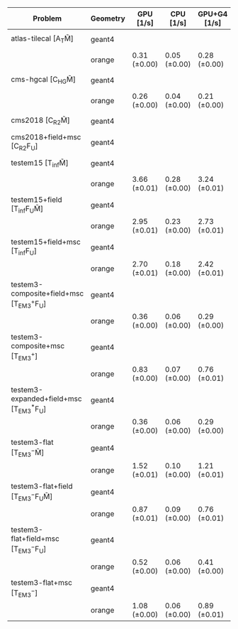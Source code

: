 | Problem                                                        | Geometry |    GPU [1/s] |    CPU [1/s] | GPU+G4 [1/s] | CPU+G4 [1/s] |     G4 [1/s] |
| -------------------------------------------------------------- | -------- | ------------ | ------------ | ------------ | ------------ | ------------ |
| atlas-tilecal [A$_\mathrm{T}$M̃]                               | geant4   |              |              |              |              | 0.08 (±0.00) |
|                                                                | orange   | 0.31 (±0.00) | 0.05 (±0.00) | 0.28 (±0.00) | 0.05 (±0.00) |              |
| cms-hgcal [C$_\mathrm{HG}$M̃]                                  | geant4   |              |              |              |              | 0.03 (±0.00) |
|                                                                | orange   | 0.26 (±0.00) | 0.04 (±0.00) | 0.21 (±0.00) | 0.04 (±0.00) |              |
| cms2018 [C$_\mathrm{R2}$M̃]                                    | geant4   |              |              |              |              | 0.09 (±0.00) |
| cms2018+field+msc [C$_\mathrm{R2}$F$_\mathrm{U}$]              | geant4   |              |              |              |              | 0.04 (±0.00) |
| testem15 [T$_\mathrm{inf}$M̃]                                  | geant4   |              |              |              |              | 0.20 (±0.00) |
|                                                                | orange   | 3.66 (±0.01) | 0.28 (±0.00) | 3.24 (±0.01) | 0.28 (±0.00) |              |
| testem15+field [T$_\mathrm{inf}$F$_\mathrm{U}$M̃]              | geant4   |              |              |              |              | 0.15 (±0.00) |
|                                                                | orange   | 2.95 (±0.01) | 0.23 (±0.00) | 2.73 (±0.01) | 0.23 (±0.00) |              |
| testem15+field+msc [T$_\mathrm{inf}$F$_\mathrm{U}$]            | geant4   |              |              |              |              | 0.13 (±0.00) |
|                                                                | orange   | 2.70 (±0.01) | 0.18 (±0.00) | 2.42 (±0.01) | 0.18 (±0.00) |              |
| testem3-composite+field+msc [T$_\mathrm{EM3}^+$F$_\mathrm{U}$] | geant4   |              |              |              |              | 0.05 (±0.00) |
|                                                                | orange   | 0.36 (±0.00) | 0.06 (±0.00) | 0.29 (±0.00) | 0.06 (±0.00) |              |
| testem3-composite+msc [T$_\mathrm{EM3}^+$]                     | geant4   |              |              |              |              | 0.05 (±0.00) |
|                                                                | orange   | 0.83 (±0.00) | 0.07 (±0.00) | 0.76 (±0.01) | 0.07 (±0.00) |              |
| testem3-expanded+field+msc [T$_\mathrm{EM3}^*$F$_\mathrm{U}$]  | geant4   |              |              |              |              | 0.05 (±0.00) |
|                                                                | orange   | 0.36 (±0.00) | 0.06 (±0.00) | 0.29 (±0.00) | 0.06 (±0.00) |              |
| testem3-flat [T$_\mathrm{EM3}^-$M̃]                            | geant4   |              |              |              |              | 0.10 (±0.00) |
|                                                                | orange   | 1.52 (±0.01) | 0.10 (±0.00) | 1.21 (±0.01) | 0.10 (±0.00) |              |
| testem3-flat+field [T$_\mathrm{EM3}^-$F$_\mathrm{U}$M̃]        | geant4   |              |              |              |              | 0.08 (±0.00) |
|                                                                | orange   | 0.87 (±0.01) | 0.09 (±0.00) | 0.76 (±0.01) | 0.09 (±0.00) |              |
| testem3-flat+field+msc [T$_\mathrm{EM3}^-$F$_\mathrm{U}$]      | geant4   |              |              |              |              | 0.05 (±0.00) |
|                                                                | orange   | 0.52 (±0.00) | 0.06 (±0.00) | 0.41 (±0.00) | 0.06 (±0.00) |              |
| testem3-flat+msc [T$_\mathrm{EM3}^-$]                          | geant4   |              |              |              |              | 0.06 (±0.00) |
|                                                                | orange   | 1.08 (±0.00) | 0.06 (±0.00) | 0.89 (±0.01) | 0.06 (±0.00) |              |

